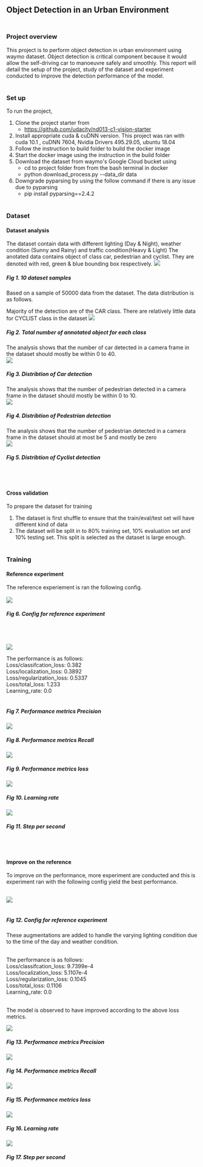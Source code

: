 ## Object Detection in an Urban Environment<br></br>

### Project overview
This project is to perform object detection in urban environment using waymo dataset. Object detection is critical component because it would allow the self-driving car to manoeuvre safely and smoothly. This report will detail the setup of the project, study of the dataset and experiment conducted to improve the detection performance of the model.<br></br>



### Set up
To run the project,
1. Clone the project starter from 
     * https://github.com/udacity/nd013-c1-vision-starter
2. Install appropriate cuda & cuDNN version. This project was ran with cuda 10.1 , cuDNN 7604, Nvidia Drivers 495.29.05, ubuntu 18.04
3. Follow the instruction to build folder to build the docker image
4. Start the docker image using the instruction in the build folder
5. Download the dataset from waymo's Google Cloud bucket using 
     * cd to project folder from from the bash terminal in docker
     * python download_process.py --data_dir data
6. Downgrade pyparsing by using the follow command if there is any issue due to pyparsing
     * pip install pyparsing==2.4.2 
<br></br>



### Dataset
#### Dataset analysis
The dataset contain data with different lighting (Day & Night), weather condition (Sunny and Rainy) and traffic condition(Heavy & Light) The anotated data contains object of class car, pedestrian and cyclist. They are denoted with red, green & blue bounding box respectively.
<img src="image/eda1.png"/>

##### Fig 1. 10 dataset samples 

Based on a sample of 50000 data from the dataset. The data distribution is as follows. <br>

Majority of the detection are of the CAR class. There are relatively little data for CYCLIST class in the dataset
<img src="image/eda2.png"/>

##### Fig 2. Total number of annotated object for each class

The analysis shows that the number of car detected in a camera frame in the dataset should mostly be within 0 to 40.  
<img src="image/eda3.png"/>

##### Fig 3. Distribtion of Car detection

The analysis shows that the number of pedestrian detected in a camera frame in the dataset should mostly be within 0 to 10.  
<img src="image/eda4.png"/>

##### Fig 4. Distribtion of Pedestrian detection

The analysis shows that the number of pedestrian detected in a camera frame in the dataset should at most be 5 and mostly be zero  
<img src="image/eda5.png"/>

##### Fig 5. Distribtion of Cyclist detection
<br></br>

#### Cross validation
To prepare the dataset for training
  1. The dataset is first shuffle to ensure that the train/eval/test set will have different kind of data
  2. The dataset will be split in to 80% training set, 10% evaluation set and 10% testing set. This split is selected as the dataset is large enough. 
  <br></br>

### Training
#### Reference experiment
The reference experiement is ran the following config.<br></br>
<img src="image/config_ref.png"/>

##### Fig 6. Config for reference experiment

<br></br>

<img src="image/precision_ref.png"/>

The performance is as follows: \
Loss/classifcation_loss: 0.382 \
Loss/localization_loss: 0.3892 \
Loss/regularization_loss: 0.5337 \
Loss/total_loss: 1.233 \
Learning_rate: 0.0 <br></br>

##### Fig 7. Performance metrics Precision 

<img src="image/recall_ref.png"/>

##### Fig 8. Performance metrics Recall 

<img src="image/loss_ref.png"/>

##### Fig 9. Performance metrics loss

<img src="image/rate_ref.png"/>

##### Fig 10. Learning rate

<img src="image/step_ref.png"/>

##### Fig 11. Step per second

<br></br>

#### Improve on the reference
To improve on the performance, more experiment are conducted and this is experiment ran with the following config yield the best performance.<br></br>

<img src="image/config_exp3.png"/><br></br>

##### Fig 12. Config for reference experiment 

These augmentations are added to handle the varying lighting condition due to the time of the day and weather condition.<br></br>

The performance is as follows: \
Loss/classifcation_loss: 9.7399e-4 \
Loss/localization_loss: 5.1107e-4 \
Loss/regularization_loss: 0.1045 \
Loss/total_loss: 0.1106 \
Learning_rate: 0.0 <br></br>

The model is observed to have improved according to the above loss metrics.

<img src="image/precision_exp3.png"/>

##### Fig 13. Performance metrics Precision 

<img src="image/recall_exp3.png"/>

##### Fig 14. Performance metrics Recall 

<img src="image/loss_exp3.png"/>

##### Fig 15. Performance metrics loss

<img src="image/rate_exp3.png"/>

##### Fig 16. Learning rate

<img src="image/step_exp3.png"/>

##### Fig 17. Step per second

<br></br>
